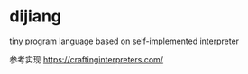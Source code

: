 # dijiang
 tiny program language based on self-implemented interpreter

参考实现 https://craftinginterpreters.com/
